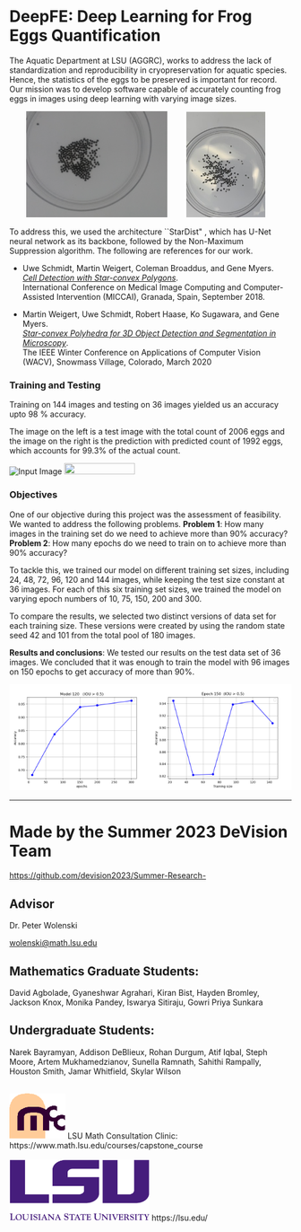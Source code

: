 # DeepFE: Deep Learning for Frog Eggs Quantification

The Aquatic Department at LSU (AGGRC), works to address the lack of standardization and reproducibility in cryopreservation for aquatic species. Hence, the statistics of the eggs to be preserved is important for record. Our mission was to develop software capable of accurately counting frog eggs in images using deep learning with varying image sizes.

<img src = "https://github.com/ishulsu/Deep-Learning-for-Frog-Eggs-Quantification/blob/main/images/236.jpg" width = "50%" height="45%" hspace="30" /> <img src = "https://github.com/ishulsu/Deep-Learning-for-Frog-Eggs-Quantification/blob/main/images/IMG_7008.jpeg" width = "28%" height = "50%" /> 

To address this, we used the architecture ``StarDist" , which has  U-Net neural network as its backbone, followed by the  Non-Maximum Suppression algorithm.  The following are references for our work.
- Uwe Schmidt, Martin Weigert, Coleman Broaddus, and Gene Myers.  
[*Cell Detection with Star-convex Polygons*](https://arxiv.org/abs/1806.03535).  
International Conference on Medical Image Computing and Computer-Assisted Intervention (MICCAI), Granada, Spain, September 2018.

- Martin Weigert, Uwe Schmidt, Robert Haase, Ko Sugawara, and Gene Myers.  
[*Star-convex Polyhedra for 3D Object Detection and Segmentation in Microscopy*](http://openaccess.thecvf.com/content_WACV_2020/papers/Weigert_Star-convex_Polyhedra_for_3D_Object_Detection_and_Segmentation_in_Microscopy_WACV_2020_paper.pdf).  
The IEEE Winter Conference on Applications of Computer Vision (WACV), Snowmass Village, Colorado, March 2020

### Training and Testing
Training on 144 images and testing on 36 images yielded us an accuracy upto 98 % accuracy.  

The image on the left is a test image with the total count of 2006 eggs and the image on the right is the prediction with predicted count of 1992 eggs, which accounts for 99.3\% of the actual count.

<img alt="Input Image" src = "https://github.com/ishulsu/Deep-Learning-for-Frog-Eggs-Quantification/blob/main/images/2006count.png" title="Input Image"  height = "50%" width = "49%" />  <img src = "https://github.com/ishulsu/Deep-Learning-for-Frog-Eggs-Quantification/blob/main/images/prediction_0.png" height= "51%" width = "50%"/>

### Objectives
One of our objective during this project was the assessment of feasibility. We wanted to address the following problems. 
 **Problem 1**: How many images in the training set do we need to achieve more than 90% accuracy?
 **Problem 2**: How many epochs do we need to train on to achieve more than 90% accuracy?

To tackle this, we trained our model on different training set sizes, including 24, 48, 72, 96, 120 and 144 images, while keeping the test size constant at 36 images. For each of this six training set sizes, we trained the model on varying epoch numbers of 10, 75, 150, 200 and 300. 

To compare the results, we selected two distinct versions of data set for each training size. These versions were created by using the random state seed 42 and 101 from the total pool of 180 images. 

**Results and conclusions**: We tested our results on the test data set of 36 images. We concluded that it was enough to train the model with 96 images on 150 epochs to get accuracy of more than 90%. 

<img src = "https://github.com/ishulsu/Deep-Learning-for-Frog-Eggs-Quantification/blob/main/images/accuracy_vs_epochs_120_1.png" height="50%" width="50%"><img src = "https://github.com/ishulsu/Deep-Learning-for-Frog-Eggs-Quantification/blob/main/images/accuracy_vs_training_size.png" height = "50%" width="50%">

---

# Made by the Summer 2023 DeVision Team

https://github.com/devision2023/Summer-Research-

## Advisor
Dr. Peter Wolenski

wolenski@math.lsu.edu

## Mathematics Graduate Students:


David Agbolade, Gyaneshwar Agrahari, Kiran Bist, Hayden Bromley, Jackson Knox, Monika Pandey, Iswarya Sitiraju, Gowri Priya Sunkara

## Undergraduate Students:


Narek Bayramyan, Addison DeBlieux, Rohan Durgum, Atif Iqbal, Steph Moore, Artem Mukhamedzianov, Sunella Ramnath, Sahithi Rampally, Houston Smith, Jamar Whitfield, Skylar Wilson
<br>
<br>

<img src="images/mcclogo.gif" alt="Image 2" width="100">
LSU Math Consultation Clinic:<br>
https://www.math.lsu.edu/courses/capstone_course
<br>
<br>

<img src="images/lsulogo.png" alt="Image 1" width="250">
https://lsu.edu/
